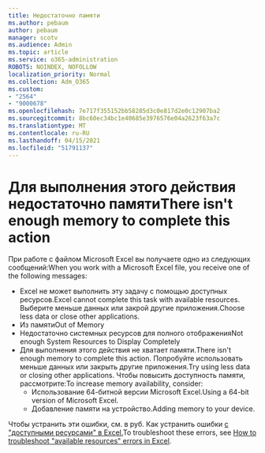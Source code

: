 ```yaml
---
title: Недостаточно памяти
ms.author: pebaum
author: pebaum
manager: scotv
ms.audience: Admin
ms.topic: article
ms.service: o365-administration
ROBOTS: NOINDEX, NOFOLLOW
localization_priority: Normal
ms.collection: Adm_O365
ms.custom:
- "2564"
- "9000678"
ms.openlocfilehash: 7e717f355152bb58285d3c0e817d2e0c12907ba2
ms.sourcegitcommit: 8bc60ec34bc1e40685e3976576e04a2623f63a7c
ms.translationtype: MT
ms.contentlocale: ru-RU
ms.lasthandoff: 04/15/2021
ms.locfileid: "51791137"
---
```

# <a name="there-isnt-enough-memory-to-complete-this-action"></a><span data-ttu-id="f2457-102">Для выполнения этого действия недостаточно памяти</span><span class="sxs-lookup"><span data-stu-id="f2457-102">There isn't enough memory to complete this action</span></span>

<span data-ttu-id="f2457-103">При работе с файлом Microsoft Excel вы получаете одно из следующих сообщений:</span><span class="sxs-lookup"><span data-stu-id="f2457-103">When you work with a Microsoft Excel file, you receive one of the following messages:</span></span>

- <span data-ttu-id="f2457-104">Excel не может выполнить эту задачу с помощью доступных ресурсов.</span><span class="sxs-lookup"><span data-stu-id="f2457-104">Excel cannot complete this task with available resources.</span></span> <span data-ttu-id="f2457-105">Выберите меньше данных или закрой другие приложения.</span><span class="sxs-lookup"><span data-stu-id="f2457-105">Choose less data or close other applications.</span></span>
- <span data-ttu-id="f2457-106">Из памяти</span><span class="sxs-lookup"><span data-stu-id="f2457-106">Out of Memory</span></span>
- <span data-ttu-id="f2457-107">Недостаточно системных ресурсов для полного отображения</span><span class="sxs-lookup"><span data-stu-id="f2457-107">Not enough System Resources to Display Completely</span></span>
- <span data-ttu-id="f2457-108">Для выполнения этого действия не хватает памяти.</span><span class="sxs-lookup"><span data-stu-id="f2457-108">There isn't enough memory to complete this action.</span></span> <span data-ttu-id="f2457-109">Попробуйте использовать меньше данных или закрыть другие приложения.</span><span class="sxs-lookup"><span data-stu-id="f2457-109">Try using less data or closing other applications.</span></span> <span data-ttu-id="f2457-110">Чтобы повысить доступность памяти, рассмотрите:</span><span class="sxs-lookup"><span data-stu-id="f2457-110">To increase memory availability, consider:</span></span> 
    - <span data-ttu-id="f2457-111">Использование 64-битной версии Microsoft Excel.</span><span class="sxs-lookup"><span data-stu-id="f2457-111">Using a 64-bit version of Microsoft Excel.</span></span>
    - <span data-ttu-id="f2457-112">Добавление памяти на устройство.</span><span class="sxs-lookup"><span data-stu-id="f2457-112">Adding memory to your device.</span></span>

<span data-ttu-id="f2457-113">Чтобы устранить эти ошибки, см. в руб. Как устранить ошибки [с "доступными ресурсами" в Excel.](https://docs.microsoft.com/office/troubleshoot/excel/available-resources-errors)</span><span class="sxs-lookup"><span data-stu-id="f2457-113">To troubleshoot these errors, see [How to troubleshoot "available resources" errors in Excel](https://docs.microsoft.com/office/troubleshoot/excel/available-resources-errors).</span></span>